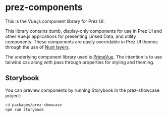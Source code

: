 # prez-components
This is the Vue.js component library for Prez UI.


This library contains dumb, display-only components for use in Prez UI and other Vue.js applications for presenting Linked Data, and utility components. These components are easily overridable in Prez UI themes through the use of [Nuxt layers](https://nuxt.com/docs/getting-started/layers).

The underlying component library used is [PrimeVue](https://primevue.org/). The intention is to use tailwind css along with pass through properties for styling and theming.

## Storybook
You can preview components by running Storybook in the prez-showcase project:

```bash
cd packages/prez-showcase
npm run storybook
```
